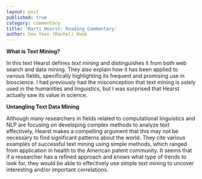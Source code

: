 ```yaml
---
layout: post
published: true
category: commentary
title: 'Marti Hearst: Reading Commentary'
author: Seo Yeon (Rachel) Kwak
---
```

**What is Text Mining?**

In this text Hearst defines _text mining_ and distinguishes it from both web search and data mining. They also explain how it has been applied to various fields, specifically highlighting its frequent and promising use in bioscience. I had previously had the misconception that text mining is solely used in the humanities and linguistics, but I was surprised that Hearst actually saw its value in science. 

**Untangling Text Data Mining**

Although many researchers in fields related to computational linguistics and NLP are focusing on developing complex methods to analyze text effectively, Hearst makes a compelling argument that this may not be necessary to find significant patterns about the world. They cite various examples of successful text mining using simple methods, which ranged from application in health to the American patent community. It seems that if a researcher has a refined approach and knows what type of trends to look for, they would be able to effectively use simple text mining to uncover interesting and/or important correlations.
